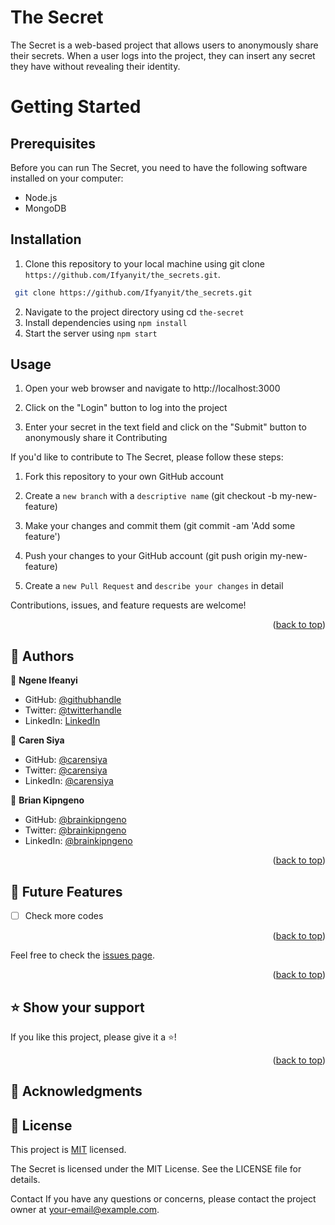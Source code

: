 <h1> The Secret </h1>

The Secret is a web-based project that allows users to anonymously share their secrets. When a user logs into the project, they can insert any secret they have without revealing their identity.

<h1> Getting Started </h2>

<h2> Prerequisites </h2>

Before you can run The Secret, you need to have the following software installed on your computer:

- Node.js
- MongoDB

<h2> Installation </h2>

1. Clone this repository to your local machine using git clone `https://github.com/Ifyanyit/the_secrets.git`.

 ```bash
  git clone https://github.com/Ifyanyit/the_secrets.git
  ```
2. Navigate to the project directory using cd `the-secret`
3. Install dependencies using `npm install`
4. Start the server using `npm start`

<h2>Usage </h2>

1. Open your web browser and navigate to http://localhost:3000

2. Click on the "Login" button to log into the project

3. Enter your secret in the text field and click on the "Submit" button to anonymously share it
Contributing

If you'd like to contribute to The Secret, please follow these steps:

1. Fork this repository to your own GitHub account

2. Create a `new branch` with a `descriptive name` (git checkout -b my-new-feature)

3. Make your changes and commit them (git commit -am 'Add some feature')

4. Push your changes to your GitHub account (git push origin my-new-feature)

5. Create a `new Pull Request` and `describe your changes` in detail

Contributions, issues, and feature requests are welcome!

<p align="right">(<a href="#readme-top">back to top</a>)</p>

## 👥 Authors <a name="authors"></a>

👤 **Ngene Ifeanyi**
- GitHub: [@githubhandle](https://github.com/Ifyanyit)
- Twitter: [@twitterhandle](https://twitter.com/)
- LinkedIn: [LinkedIn](https://linkedin.com/in/)

👤 **Caren Siya**
- GitHub: [@carensiya ](https://github.com/Caren-Koroeny)
- Twitter: [@carensiya](https://twitter.com/home)
- LinkedIn: [@carensiya](www.linkedin.com/in/caren-siya-a89712180)

👤 **Brian Kipngeno**
- GitHub: [@brainkipngeno ](https://github.com/yobwee-zy)
- Twitter: [@brainkipngeno](https://twitter.com/)
- LinkedIn: [@brainkipngeno](www.linkedin.com/in/)

<p align="right">(<a href="#readme-top">back to top</a>)</p>

## 🔭 Future Features <a name="future-features"></a>

- [ ] Check more codes

<p align="right">(<a href="#readme-top">back to top</a>)</p>


Feel free to check the [issues page](../../issues/).

<p align="right">(<a href="#readme-top">back to top</a>)</p>

## ⭐️ Show your support <a name="support"></a>

If you like this project, please give it a ⭐️!

<p align="right">(<a href="#readme-top">back to top</a>)</p>

## 🙏 Acknowledgments <a name="acknowledgements"></a>


## 📝 License <a name="license"></a>

This project is [MIT](./MIT.md) licensed.

The Secret is licensed under the MIT License. See the LICENSE file for details.

Contact
If you have any questions or concerns, please contact the project owner at your-email@example.com.